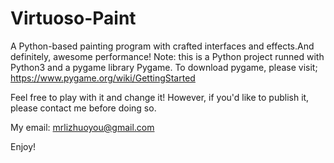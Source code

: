 # Virtuoso-Paint
A Python-based painting program with crafted interfaces and effects.And definitely, awesome performance!
Note: this is a Python project runned with Python3 and a pygame library Pygame. To download pygame, please visit;
https://www.pygame.org/wiki/GettingStarted

Feel free to play with it and change it! However, if you'd like to publish it, please contact me before doing so.

My email: mrlizhuoyou@gmail.com

Enjoy!

